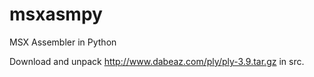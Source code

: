 # msxasmpy
MSX Assembler in Python

Download and unpack http://www.dabeaz.com/ply/ply-3.9.tar.gz in src.
